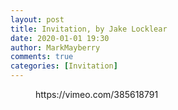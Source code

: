 ```yaml
---
layout: post
title: Invitation, by Jake Locklear
date: 2020-01-01 19:30
author: MarkMayberry
comments: true
categories: [Invitation]
---
```

<!-- wp:core-embed/vimeo {"url":"https://vimeo.com/385618791","type":"video","providerNameSlug":"vimeo","className":"wp-embed-aspect-4-3 wp-has-aspect-ratio"} -->
<figure class="wp-block-embed-vimeo wp-block-embed is-type-video is-provider-vimeo wp-embed-aspect-4-3 wp-has-aspect-ratio"><div class="wp-block-embed__wrapper">
https://vimeo.com/385618791
</div></figure>
<!-- /wp:core-embed/vimeo -->
